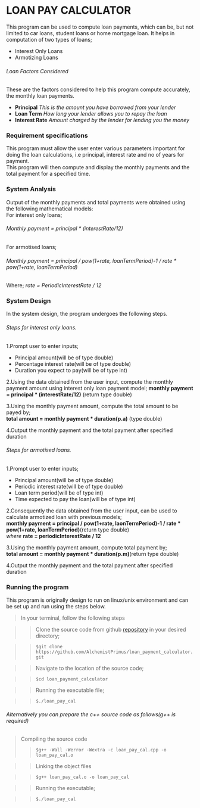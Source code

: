 # LOAN PAY CALCULATOR 

This program can be used to compute loan payments, which can be, but not limited to car loans, student loans or home mortgage loan. 
It helps in computation of two types of loans; 
- Interest Only Loans 
- Armotizing Loans 

###### Loan Factors Considered 
These are the factors considered to help this program compute accurately, the monthly loan payments.  
- **Principal** *This is the amount you have borrowed from your lender*  
- **Loan Term** *How long your lender allows you to repay the loan*   
- **Interest Rate** *Amount charged by the lender for lending you the money*   

### Requirement specifications 

This program must allow the user enter various parameters important for doing the loan calculations, i.e principal, interest rate and no of years for payment.  
This program will then compute and display the monthly payments and the total payment for a specified time.   

### System Analysis 
Output of the monthly payments and total payments were obtained using the following mathematical models:  
For interest only loans;   
###### Monthly payment = principal * (interestRate/12)   
For armotised loans;   
###### Monthly payment = principal / pow(1+rate, loanTermPeriod)-1 / rate * pow(1+rate, loanTermPeriod)   
Where; *rate = PeriodicInterestRate / 12*   



### System Design 
In the system design, the program undergoes the following steps. 

###### Steps for interest only loans.   
1.Prompt user to enter inputs;    
- Principal amount(will be of type double)  
- Percentage interest rate(will be of type double)
- Duration you expect to pay(will be of type int)     

2.Using the data obtained from the user input, compute the monthly payment amount using interest only loan payment model; 
**monthly payment = principal * (interestRate/12)** (return type double)    

3.Using the monthly payment amount, compute the total amount to be payed by;   
**total amount = monthly payment * duration(p.a)** (type double)      

4.Output the monthly payment and the total payment after specified duration     

###### Steps for armotised loans.
1.Prompt user to enter inputs;  
- Principal amount(will be of type double)
- Periodic interest rate(will be of type double)
- Loan term period(will be of type int)
- Time expected to pay the loan(will be of type int)    

2.Consequently the data obtained from the user input, can be used to calculate armotized loan with previous models;    
**monthly payment = principal / pow(1+rate, laonTermPeriod)-1 / rate * pow(1+rate, loanTermPeriod)**(return type double)     
*where* **rate = periodicInterestRate / 12**    

3.Using the monthly payment amount, compute total payment by;    
**total amount = monthly payment * duration(p.m)**(return type double)     

4.Output the monthly payment and the total payment after specified duration     


### Running the program  

This program is originally design to run on linux/unix environment and can be set up and run using the steps below.   

> In your terminal, follow the following steps    

>> Clone the source code from github [repository](https://github.com/AlchemistPrimus/loan_payment_calculator.git) in your desired directory;    

>> `$git clone https://github.com/AlchemistPrimus/loan_payment_calculator.git`    

>> Navigate to the location of the source code;   

>> `$cd loan_payment_calculator`   

>> Running the executable file;  

>>`$./loan_pay_cal`   

###### Alternatively you can prepare the c++ source code as follows(g++ is required)    
> Compiling the source code   
>> `$g++ -Wall -Werror -Wextra -c loan_pay_cal.cpp -o loan_pay_cal.o`   

>> Linking the object files    

>> `$g++ loan_pay_cal.o -o loan_pay_cal`    

>> Running the executable;    

>> `$./loan_pay_cal`   

